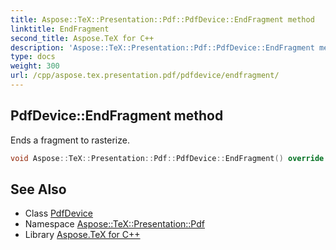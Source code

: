 ```yaml
---
title: Aspose::TeX::Presentation::Pdf::PdfDevice::EndFragment method
linktitle: EndFragment
second_title: Aspose.TeX for C++
description: 'Aspose::TeX::Presentation::Pdf::PdfDevice::EndFragment method. Ends a fragment to rasterize in C++.'
type: docs
weight: 300
url: /cpp/aspose.tex.presentation.pdf/pdfdevice/endfragment/
---
```

## PdfDevice::EndFragment method


Ends a fragment to rasterize.

```cpp
void Aspose::TeX::Presentation::Pdf::PdfDevice::EndFragment() override
```

## See Also

* Class [PdfDevice](../)
* Namespace [Aspose::TeX::Presentation::Pdf](../../)
* Library [Aspose.TeX for C++](../../../)
